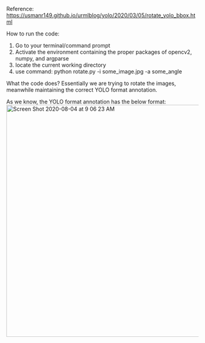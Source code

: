 Reference:
https://usmanr149.github.io/urmlblog/yolo/2020/03/05/rotate_yolo_bbox.html <br/>


How to run the code: <br/>
1. Go to your terminal/command prompt 
2. Activate the environment containing the proper packages of opencv2, numpy, and argparse
3. locate the current working directory 
4. use command: python rotate.py -i some_image.jpg -a some_angle

What the code does? 
Essentially we are trying to rotate the images, meanwhile maintaining the correct YOLO format annotation. 

As we know, the YOLO format annotation has the below format:
<img width="607" alt="Screen Shot 2020-08-04 at 9 06 23 AM" src="https://user-images.githubusercontent.com/52982585/89303472-da27bb80-d631-11ea-9a75-e18ef1c5724e.png">

